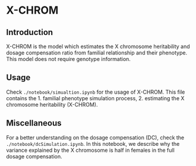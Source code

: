 # X-CHROM


## Introduction

X-CHROM is the model which estimates the X chromosome heritability 
and dosage compensation ratio from familial relationship and their phenotype. This model does not require genotype information.


## Usage

Check `./notebook/simualtion.ipynb` for the usage of X-CHROM.
This file contains the 
    1. familial phenotype simulation process,
    2. estimating the X chromosome heritability (X-CHROM).


## Miscellaneous

For a better understanding on the dosage compensation (DC), 
check the `./notebook/dcSimulation.ipynb`. In this notebook, we describe why the variance explained by the X chromosome is half in females in the full dosage compensation.
